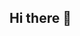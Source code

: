 ## Hi there 👋

<!--
**SherpaMingmar/SherpaMingmar** is a ✨ _special_ ✨ repository because its `README.md` (this file) appears on your GitHub profile.


- 🔭 I’m currently working on Webdesign and Logodesign...
- 🌱 I’m currently learning C++ and Java...
- 👯 I’m looking to collaborate on Web Projects...
- 💬 Ask me about Web Realated...
- 📫 How to reach me: mingmargyalzens11@gmail.com ...
-->
